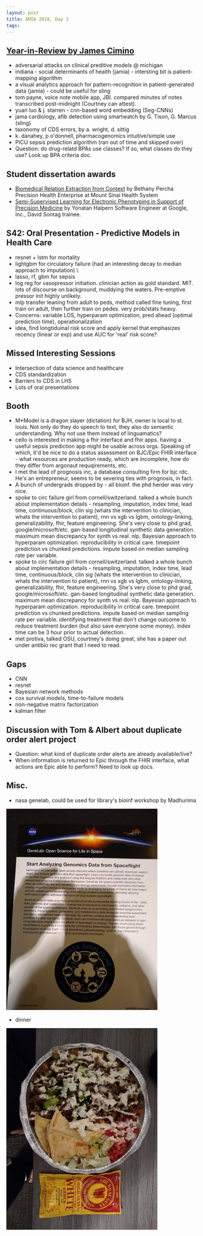 ```yaml
---
layout: post
title: AMIA 2018, Day 3
tags:
---
```

## [Year-in-Review by James Cimino](https://uab.app.box.com/s/8ghsqkj4m0fs0niunwe9twthqp83yh6j)
- adversarial attacks on clinical preditive models @ michigan
- indiana - social determinants of health (jamia) - intersting bit is patient-mapping algorithm
- a visual analytics approach for pattern-recognition in patient-generated data (jamia) - could be useful for sling
- tom payne, voice note mobile app, JBI. compared minutes of notes transcribed post-midnight (Courtney can attest). 
- yuan luo & j. starren - cnn-based word embedding (Seg-CNNs)
- jama cardiology, afib detection using smartwatch by G. Tison, G. Marcus (sling)
- taxonomy of CDS errors, by a. wright, d. sittig
- k. danahey, p o'donnell, pharmacogenomics intuitive/simple use
- PICU sepsis prediction algorithm (ran out of time and skipped over)
- Question: do drug-relatd BPAs use classes? If so, what classes do they use? Look up BPA criteria doc.

## Student dissertation awards
- [Biomedical Relation Extraction from Context](https://www.amia.org/sites/default/files/Bethany-Percha-dissertation.pdf) by Bethany Percha Precision Health Enterprise at Mount Sinai Health System
- [Semi-Supervised Learning for Electronic Phenotyping in Support of Precision Medicine](https://cs.nyu.edu/~halpern/files/halpern_thesis.pdf) by Yonatan Halpern Software Engineer at Google, Inc., David Sontag trainee.

## S42: Oral Presentation - Predictive Models in Health Care
- resnet + lstm for mortality
- lightgbm for circulatory failure (had an interesting decay to median approach to imputation).\
- lasso, rf, gbm for sepsis
- log reg for vasopressor initiation. clinician action as gold standard. MIT.  lots of discourse on background, muddying the waters. Pre-emptive pressor init highly unlikely.
- mlp transfer leaning from adult to peds, method called fine tuning, first train on adult, then further train on pedes. very prob/stats heavy. 
- Concerns: variable LOS, hyperparam optimization, pred ahead (optimal prediction time), operationalization
- idea, find longtiduinal risk score and apply kernel that emphasizes recency (linear or exp) and use AUC for 'real' risk score?

## Missed Interesting Sessions
- Intersection of data science and healthcare
- CDS standardization
- Barriers to CDS in LHS
- Lots of oral presentations

## Booth
- M*Model is a dragon slayer (dictation) for BJH, owner is local to st. louis. Not only do they do speech to text, they also do semantic understanding. Why not use them instead of linguamatics?
- cello is interested in making a fhir interface and fhir apps. having a useful sepsis prediction app might be usable across orgs. Speaking of which, it'd be nice to do a status assessment on BJC/Epic FHIR interface - what resources are production ready, which are incomplete, how do they differ from argonaut requqirements, etc.
- I met the lead of prognosis inc, a database consulting firm for bjc rdc. He's an entrepreneur, seems to be severing ties with prognosis, in fact.
- A bunch of undergrads dropped by - all bioinf. the phd herder was very nice.
- spoke to circ failure girl from cornell/switzerland. talked a whole bunch about implementation details - resampling, imputation, index time, lead time, continuous/block, clin sig (whats the intervention to clinician, whats the intervention to patient), rnn vs xgb vs lgbm, ontology-linking, generalizability, fhir, feature engineering. She's very close to phd grad, google/microsoft/etc. gan-based longitudinal synthetic data generation. maximum mean discrepancy for synth vs real. nlp.   Bayesian approach to hyperparam optimization. reproducibility in critical care. timepoint prediction vs chunked predictions. impute based on median sampling rate per variable.
- spoke to circ failure girl from cornell/switzerland. talked a whole bunch about implementation details - resampling, imputation, index time, lead time, continuous/block, clin sig (whats the intervention to clinician, whats the intervention to patient), rnn vs xgb vs lgbm, ontology-linking, generalizability, fhir, feature engineering. She's very close to phd grad, google/microsoft/etc. gan-based longitudinal synthetic data generation. maximum mean discrepancy for synth vs real. nlp.   Bayesian approach to hyperparam optimization. reproducibility in critical care. timepoint prediction vs chunked predictions. impute based on median sampling rate per variable. identifying treatment that don't change outcome to reduce treatment burden (but also save everyone some money). index time can be 3 hour prior to actual detection.
- met protiva, talked OSU, courtney's doing great, she has a paper out under antibio rec grant that I need to read. 

## Gaps
- CNN
- resnet
- Bayesian network methods
- cox survival models, time-to-failure models
- non-negative matrix factorization
- kalman filter

## Discussion with Tom & Albert about duplicate order alert project
- Question: what kind of duplicate order alerts are already available/live?
- When information is returned to Epic through the FHIR interface, what actions are Epic able to perform? Need to look up docs.

## Misc.
* nasa genelab, could be used for library's bioinf workshop by Madhurima
<img src="https://raw.githubusercontent.com/abraxasyu/abraxasyu.github.io/master/_images/space.jpg" width="400">

* dinner
<img src="https://raw.githubusercontent.com/abraxasyu/abraxasyu.github.io/master/_images/halal.jpg" width="400">
